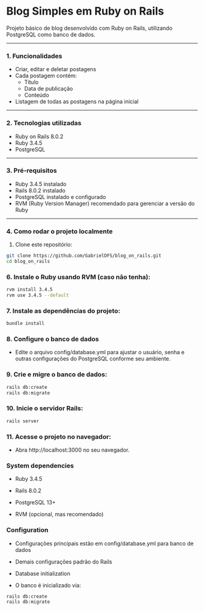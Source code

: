 # Blog Simples em Ruby on Rails

Projeto básico de blog desenvolvido com Ruby on Rails, utilizando PostgreSQL como banco de dados.

---

### 1. Funcionalidades

- Criar, editar e deletar postagens
- Cada postagem contém:
  - Título
  - Data de publicação
  - Conteúdo
- Listagem de todas as postagens na página inicial

---

### 2. Tecnologias utilizadas

- Ruby on Rails 8.0.2
- Ruby 3.4.5
- PostgreSQL

---

### 3. Pré-requisitos

- Ruby 3.4.5 instalado
- Rails 8.0.2 instalado
- PostgreSQL instalado e configurado
- RVM (Ruby Version Manager) recomendado para gerenciar a versão do Ruby

---

### 4. Como rodar o projeto localmente

1. Clone este repositório:

```bash
git clone https://github.com/GabrielDFS/blog_on_rails.git
cd blog_on_rails
```
### 6. Instale o Ruby usando RVM (caso não tenha):
```bash
rvm install 3.4.5
rvm use 3.4.5 --default
```
### 7. Instale as dependências do projeto:
```bash
bundle install
```
### 8. Configure o banco de dados
- Edite o arquivo config/database.yml para ajustar o usuário, senha e outras configurações do PostgreSQL conforme seu ambiente.

### 9. Crie e migre o banco de dados:
```bash
rails db:create
rails db:migrate
```
### 10. Inicie o servidor Rails:
```bash
rails server
```
### 11. Acesse o projeto no navegador:
- Abra http://localhost:3000 no seu navegador.

### System dependencies
- Ruby 3.4.5

- Rails 8.0.2

- PostgreSQL 13+

- RVM (opcional, mas recomendado)

### Configuration
- Configurações principais estão em config/database.yml para banco de dados

- Demais configurações padrão do Rails

- Database initialization
  
- O banco é inicializado via:
```bash
rails db:create
rails db:migrate
```
